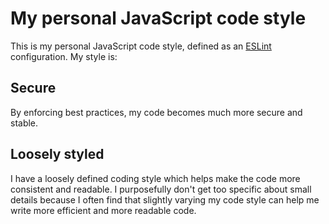 # My personal JavaScript code style
This is my personal JavaScript code style, defined as an [ESLint](https://eslint.org/) configuration. My style is:

## Secure
By enforcing best practices, my code becomes much more secure and stable.
## Loosely styled
I have a loosely defined coding style which helps make the code more consistent and readable. I purposefully don't get too specific about small details because I often find that slightly varying my code style can help me write more efficient and more readable code.
